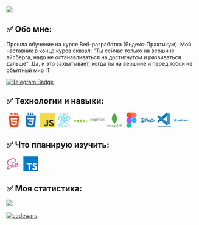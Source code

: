 <!-- ## Привет :v: -->

<!-- [![Typing SVG](https://readme-typing-svg.herokuapp.com?color=%2336BCF7&lines=Front-end+developer)](https://git.io/typing-svg) -->

<div id="header" align="left">   
  <img src="https://media.giphy.com/media/KGBH1gnt7xunPglgGF/giphy.gif" width="200"/>
  <!--   <img src="https://media.giphy.com/media/wwg1suUiTbCY8H8vIA/giphy-downsized-large.gif" width="200"/> -->
</div>

  <!-- <img src="https://komarev.com/ghpvc/?username=nurgaleevadi&style=flat-square&color=blue" alt=""/> -->

## :white_check_mark: Обо мне:


Прошла обучение на курсе Веб-разработка (Яндекс-Практикум). Мой наставник в конце курса сказал: "Ты сейчас только на вершине айсберга, надо не останавливаться на достигнутом и развиваться дальше". Да, и это захватывает, когда ты на вершине и перед тобой не объятный мир IT 

  <a href="https://t.me/DianaNurgaleeva" target="_blank">
    <img src="https://img.shields.io/badge/My telegram-grey?style=for-the-badge&logo=telegram&logoColor=white" alt="Telegram Badge"/>
  </a>

## :white_check_mark: Технологии и навыки:

<div>
 
  <img src="https://github.com/devicons/devicon/blob/master/icons/html5/html5-plain-wordmark.svg" title="HTML" width="40" heigth="40"/>
  <img src="https://github.com/devicons/devicon/blob/master/icons/css3/css3-plain-wordmark.svg" title="CSS" width="40" heigth="40"/>
  <img src="https://github.com/devicons/devicon/blob/master/icons/javascript/javascript-original.svg" title="JS" width="40" heigth="40"/>
  <img src="https://github.com/devicons/devicon/blob/master/icons/react/react-original-wordmark.svg" title="React" width="40" heigth="40"/>
  <img src="https://github.com/devicons/devicon/blob/master/icons/nodejs/nodejs-plain-wordmark.svg" title="Node" width="40" heigth="40"/>
  <img src="https://github.com/devicons/devicon/blob/master/icons/express/express-original-wordmark.svg" title="express" width="40" heigth="40"/>
  <img src="https://github.com/devicons/devicon/blob/master/icons/mongodb/mongodb-plain-wordmark.svg" title="Mongo" width="40" heigth="40"/>
  <img src="https://github.com/devicons/devicon/blob/master/icons/figma/figma-original.svg" title="Figma" width="40" heigth="40"/>
<!--   <img src="https://github.com/devicons/devicon/blob/master/icons/github/github-original-wordmark.svg" title="Github" width="40" heigth="40"/> -->
  <img src="https://github.com/devicons/devicon/blob/master/icons/trello/trello-plain-wordmark.svg" title="Trello" width="40" heigth="40"/>
  <img src="https://github.com/devicons/devicon/blob/master/icons/vscode/vscode-original-wordmark.svg" title="VScode" width="40" heigth="40"/>
  <img src="https://github.com/devicons/devicon/blob/master/icons/webpack/webpack-original-wordmark.svg" title="Webpack" width="40" heigth="40"/>
  
</div>

##  :white_check_mark: Что планирую изучить:

<div>
  <img src="https://github.com/devicons/devicon/blob/master/icons/sass/sass-original.svg" title="Sass" width="40" heigth="40"/>
  <img src="https://github.com/devicons/devicon/blob/master/icons/typescript/typescript-original.svg" title="Typescript" width="40" heigth="40"/>
</div>


## :white_check_mark: Моя статистика:

<!-- <img src = "http://github-readme-streak-stats.herokuapp.com?user=nurgaleevadi&theme=dark&background=000000)" /> -->

<img src = "https://github-readme-stats.vercel.app/api/top-langs/?username=nurgaleevadi">

<!-- [![codewars](https://www.codewars.com/users/DianaNurgaleeva/badges/large)](https://www.codewars.com/users/DianaNurgaleeva)-->

[![codewars](https://www.codewars.com/users/DianaNurgaleeva/badges/small)](https://www.codewars.com/users/DianaNurgaleeva)


<!-- ## :white_check_mark: Контакты:

NurgaleevaDK@yandex.ru -->


<!--
**NurgaleevaDi/NurgaleevaDi** is a ✨ _special_ ✨ repository because its `README.md` (this file) appears on your GitHub profile.
